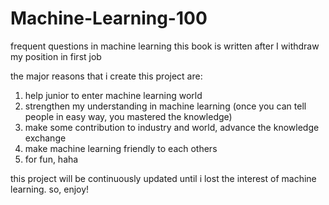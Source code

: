 # Machine-Learning-100
 frequent questions in machine learning
 this book is written after I withdraw my position in first job
 
 the major reasons that i create this project are:
 1. help junior to enter machine learning world
 2. strengthen my understanding in machine learning (once you can tell people in easy way, you mastered the knowledge)
 3. make some contribution to industry and world, advance the knowledge exchange
 4. make machine learning friendly to each others
 5. for fun, haha


this project will be continuously updated until i lost the interest of machine learning. so, enjoy!

